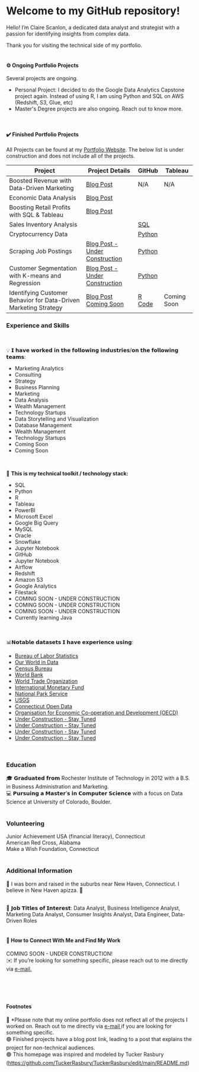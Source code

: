 # Welcome to my GitHub repository!

Hello! I’m Claire Scanlon, a dedicated data analyst and strategist with a passion for identifying insights from complex data. 

Thank you for visiting the technical side of my portfolio. </br> </br>

 #### ⚙️ Ongoing Portfolio Projects </br>
Several projects are ongoing. 
<ul>
    <li> Personal Project: I decided to do the Google Data Analytics Capstone project again. Instead of using R, I am using Python and SQL on AWS (Redshift, S3, Glue, etc) </li>
    <li> Master's Degree projects are also ongoing. Reach out to know more. </li>
 </ul>
</br>

 #### ✔️ Finished Portfolio Projects </br>
All Projects can be found at my <a href="https://claire-scanlon.com/">Portfolio Website</a></td>. The below list is under construction and does not include all of the projects. 

<table>
  <thead>
    <tr>
      <th>Project</th>
      <th>Project Details</th>
      <th>GitHub</th>
      <th>Tableau</th>
    </tr>
  </thead>
  <tbody>
    <tr>
      <td>Boosted Revenue with Data-Driven Marketing</td>
      <td><a href="https://claire-scanlon.com/growth/">Blog Post</a></td>
      <td>N/A</td>
      <td>N/A</td>
    </tr>
    <tr>
      <td>Economic Data Analysis</td>
      <td><a href="https://claire-scanlon.com/economic-data-analysis/">Blog Post</a></td>
      <td>&nbsp;</td>
      <td>&nbsp;</td>
    </tr>
    <tr>
      <td>Boosting Retail Profits with SQL & Tableau</td>
      <td><a href="https://claire-scanlon.com/retail-data-analysis/">Blog Post</a></td>
      <td>&nbsp;</td>
      <td>&nbsp;</td>
    </tr>
    <tr>
      <td>Sales Inventory Analysis</td>
      <td>&nbsp;</td>
      <td><a href="https://github.com/clairescanlon/ClaireScanlon/blob/c6f1d4138be6756a0936afe1aa89f176b0cae721/Sales%20Inventory%20Analysis">SQL</a></td>
      <td>&nbsp;</td>
    </tr>
    <tr>
      <td>Cryptocurrency Data</td>
      <td>&nbsp;</td>
      <td><a href="https://github.com/clairescanlon/ClaireScanlon/blob/f6e214d03386ec0b03633b49dfc33274de8d290b/Defining%20Pandas%20Series%20To%20Store%20Cryptocurrency%20Data">Python</a></td>
      <td>&nbsp;</td>
    </tr>
     <tr>
      <td>Scraping Job Postings</td>
      <td><a href="https://claire-scanlon.com/automating-job-search-with-python/">Blog Post - Under Construction</a></td>
      <td><a href="https://github.com/clairescanlon/ClaireScanlon/blob/87ff494304142f7bdeb4be400a1d7c149c9055c1/DataAnalyst_JobPostings_Scraping.ipynb">Python</a></td>
      <td>&nbsp;</td> </tr>
      <tr>
      <td>Customer Segmentation with K-means and Regression</td>
      <td><a href="claire-scanlon.com/segmentation/">Blog Post - Under Construction</a></td>
      <td><a href="https://github.com/clairescanlon/ClaireScanlon/blob/87ff494304142f7bdeb4be400a1d7c149c9055c1/Customer%20Market%20Segmentation%20(1).ipynb">Python</a></td>
        <tr>
      <td> Identifying Customer Behavior for Data-Driven Marketing Strategy </td>
      <td><a href="#">Blog Post Coming Soon</a></td>
      <td><a href="#">R Code</a></td>
      <td>Coming Soon</td>
   
  </tbody>
</table>


### Experience and Skills
</br>

💡	 𝗜 𝗵𝗮𝘃𝗲 𝘄𝗼𝗿𝗸𝗲𝗱 𝗶𝗻 𝘁𝗵𝗲 𝗳𝗼𝗹𝗹𝗼𝘄𝗶𝗻𝗴 𝗶𝗻𝗱𝘂𝘀𝘁𝗿𝗶𝗲𝘀/𝗼𝗻 𝘁𝗵𝗲 𝗳𝗼𝗹𝗹𝗼𝘄𝗶𝗻𝗴 𝘁𝗲𝗮𝗺𝘀:
<ul>
  <li>Marketing Analytics</li>
  <li>Consulting</li>
  <li>Strategy</li>
  <li>Business Planning</li>
  <li>Marketing</li>
  <li>Data Analysis</li>
  <li>Wealth Management</li>
  <li>Technology Startups</li>
  <li>Data Storytelling and Visualization </li>
  <li>Database Management </li>
  <li>Wealth Management</li>
  <li>Technology Startups</li>
  <li> Coming Soon </li>
  <li> Coming Soon </li>

</ul>
</br>

🧰 **This is my technical toolkit / technology stack:**
<ul>
    <li>SQL</li>
    <li>Python</li>
    <li>R</li>
    <li>Tableau</li>
    <li>PowerBI</li> 
    <li>Microsoft Excel</li>
    <li>Google Big Query</li>
    <li>MySQL</li>
    <li>Oracle</li>
    <li>Snowflake</li>
    <li>Jupyter Notebook</li>
    <li>GitHub</li>
    <li>Jupyter Notebook</li>
    <li>Airflow </li>
     <li> Redshift </li>
    <li> Amazon S3 </li>
    <li> Google Analytics </li>
    <li> Filestack </li>
    <li>   COMING SOON - UNDER CONSTRUCTION  </li>
    <li>   COMING SOON - UNDER CONSTRUCTION  </li>
    <li>   COMING SOON - UNDER CONSTRUCTION  </li>
    <li>Currently learning Java</li>
</ul>
 </br>
  </br>
 📊𝗡𝗼𝘁𝗮𝗯𝗹𝗲 𝗱𝗮𝘁𝗮𝘀𝗲𝘁𝘀 𝗜 𝗵𝗮𝘃𝗲 𝗲𝘅𝗽𝗲𝗿𝗶𝗲𝗻𝗰𝗲 𝘂𝘀𝗶𝗻𝗴:
 <ul>
    <li><a href="http://www.bls.gov">Bureau of Labor Statistics</a></li>
    <li><a href="https://ourworldindata.org/">Our World in Data</a></li>
    <li><a href="https://data.census.gov/">Census Bureau</a></li>
    <li><a href="https://data.worldbank.org/">World Bank</a></li>
    <li><a href="http://www.wto.org">World Trade Organization</a></li>
    <li><a href="http://www.imf.org">International Monetary Fund</a></li>
    <li><a href="https://www.nps.gov/subjects/gisandmapping/tools-and-data.htm">National Park Service</a></li>
    <li><a href="https://www.usgs.gov/national-digital-trails/data">USGS</a></li>
    <li><a href="https://data.ct.gov/">Connecticut Open Data</a></li>
    <li><a href="https://data.oecd.org/">Organisation for Economic Co-operation and Development (OECD)</a></li>
    <li><a href=" "> Under Construction - Stay Tuned</a></li>
    <li><a href=" "> Under Construction - Stay Tuned</a></li>
    <li><a href=" "> Under Construction - Stay Tuned</a></li>
    <li><a href=" "> Under Construction - Stay Tuned</a></li>
 </ul>

 </br>
 
### Education
🎓 𝗚𝗿𝗮𝗱𝘂𝗮𝘁𝗲𝗱 𝗳𝗿𝗼𝗺 Rochester Institute of Technology in 2012 with a B.S. in Business Administration and Marketing. </br>
💻 𝗣𝘂𝗿𝘀𝘂𝗶𝗻𝗴 𝗮 𝗠𝗮𝘀𝘁𝗲𝗿’𝘀 𝗶𝗻 𝗖𝗼𝗺𝗽𝘂𝘁𝗲𝗿 𝗦𝗰𝗶𝗲𝗻𝗰𝗲 with a focus on Data Science at University of Colorado, Boulder.  
</br>
### Volunteering
Junior Achievement USA (financial literacy), Connecticut
</br> American Red Cross, Alabama
</br> Make a Wish Foundation, Connecticut
</br>
</br>
### Additional Information
📌 I was born and raised in the suburbs near New Haven, Connecticut. I believe in New Haven apizza. 🍕
</br>
</br>

💫 𝗝𝗼𝗯 𝗧𝗶𝘁𝗹𝗲𝘀 𝗼𝗳 𝗜𝗻𝘁𝗲𝗿𝗲𝘀𝘁: Data Analyst, Business Intelligence Analyst, Marketing Data Analyst, Consumer Insights Analyst, Data Engineer, Data-Driven Roles
</br>
</br>

#### 🔎 How to Connect With Me and Find My Work </br>
 COMING SOON - UNDER CONSTRUCTION! </br>
 ✉️ If you’re looking for something specific, please reach out to me directly via <a href="mailto:clairehelenscanlon@gmail.com"> e-mail. </a>

</br>
</br>
</br>

#### Footnotes
🔴 *Please note that my online portfolio does not reflect all of the projects I worked on. Reach out to me directly via  <a href="mailto:clairehelenscanlon@gmail.com"> e-mail </a> if you are looking for something specific.  </br>
🟢 Finished projects have a blog post link, leading to a post that explains the project for non-technical audiences. </br>
🟢 This homepage was inspired and modeled by Tucker Rasbury (https://github.com/TuckerRasbury/TuckerRasbury/edit/main/README.md)


